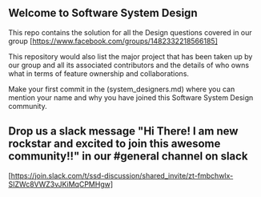 ## Welcome to Software System Design

This repo contains the solution for all the Design questions covered in our group [https://www.facebook.com/groups/1482332218566185] 

This repository would also list the major project that has been taken up by our group and all its associated contributors and the details of who owns what in terms of feature ownership and collaborations.

Make your first commit in the (system_designers.md) where you can mention your name and why you have joined this Software System Design community.

## Drop us a slack message "Hi There! I am new rockstar and excited to join this awesome community!!" in our #general channel on slack 
[https://join.slack.com/t/ssd-discussion/shared_invite/zt-fmbchwlx-SIZWc8VWZ3vJKiMqCPMHgw]

